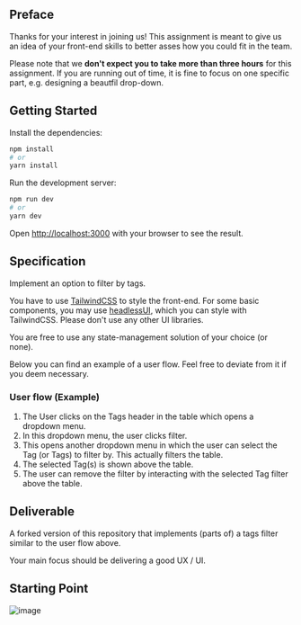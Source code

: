 ## Preface
Thanks for your interest in joining us! This assignment is meant to give us an idea of your front-end skills to better asses how you could fit in the team.

Please note that we __don't expect you to take more than three hours__ for this assignment. If you are running out of time, it is fine to focus on one specific part, e.g. designing a beautfil drop-down.

## Getting Started

Install the dependencies:

```bash
npm install
# or
yarn install
```

Run the development server:

```bash
npm run dev
# or
yarn dev
```

Open [http://localhost:3000](http://localhost:3000) with your browser to see the result.

## Specification

Implement an option to filter by tags.

You have to use [TailwindCSS](https://tailwindcss.com/) to style the front-end. For some basic components, you may use [headlessUI](https://headlessui.com/), which you can style with TailwindCSS. Please don't use any other UI libraries.

You are free to use any state-management solution of your choice (or none).

Below you can find an example of a user flow. Feel free to deviate from it if you deem necessary.

### User flow (Example)

1. The User clicks on the Tags header in the table which opens a dropdown menu.
1. In this dropdown menu, the user clicks filter.
1. This opens another dropdown menu in which the user can select the Tag (or Tags) to filter by. This actually filters the table.
1. The selected Tag(s) is shown above the table.
1. The user can remove the filter by interacting with the selected Tag filter above the table.

## Deliverable

A forked version of this repository that implements (parts of) a tags filter similar to the user flow above.

Your main focus should be delivering a good UX / UI.

## Starting Point
![image](https://user-images.githubusercontent.com/27199575/184616566-cb245309-2ce7-4324-8440-86601ebf3f6f.png)

